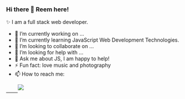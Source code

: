 ### Hi there 👋 Reem here!

✨ I am a full stack web developer.

- 🔭 I’m currently working on ...
- 🌱 I’m currently learning JavaScript Web Development Technologies.
- 👯 I’m looking to collaborate on ...
- 🤔 I’m looking for help with ...
- 💬 Ask me about JS, I am happy to help!
- ⚡ Fun fact: love music and photography
- 📫 How to reach me:<br/>
 <a href="https://www.linkedin.com/in/reem-elbakry/" target="_blank">
&nbsp;&nbsp;&nbsp;&nbsp;&nbsp;&nbsp;&nbsp;   <img src=https://img.shields.io/badge/linkedin-%2300acee.svg?color=405DE6&style=for-the-badge&logo=linkedin&logoColor=white style="margin-bottom: 5px;" />
</a><br/>


